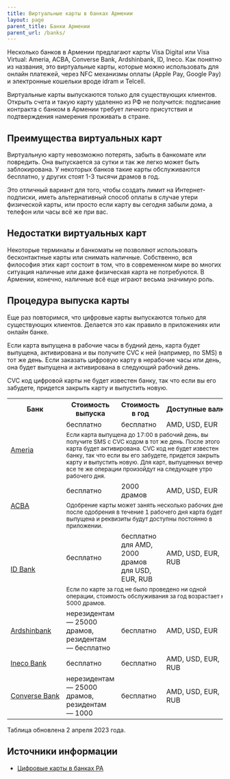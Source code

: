 ```yaml
---
title: Виртуальные карты в банках Армении
layout: page
parent_title: Банки Армении
parent_url: /banks/
---
```


Несколько банков в Армении предлагают карты Visa Digital или Visa Virtual: Ameria, ACBA, Converse Bank, Ardshinbank, ID, Ineco. Как понятно из названия, это виртуальные карты, которые можно использовать для онлайн платежей, через NFC механизмы оплаты (Apple Pay, Google Pay) и электронные кошельки вроде idram и Telcell.

Виртуальные карты выпускаются только для существующих клиентов. Открыть счета и такую карту удаленно из РФ не получится: подписание контракта с банком в Армении требует личного присутствия и подтверждения намерения проживать в стране.

## Преимущества виртуальных карт

Виртуальную карту невозможно потерять, забыть в банкомате или повредить. Она выпускается за сутки и так же легко может быть заблокирована. У некоторых банков такие карты обслуживаются бесплатно, у других стоят 1-3 тысячи драмов в год.

Это отличный вариант для того, чтобы создать лимит на Интернет-подписки, иметь альтернативный способ оплаты в случае утери физической карты, или просто если карту вы сегодня забыли дома, а телефон или часы всё же при вас.

## Недостатки виртуальных карт

Некоторые терминалы и банкоматы не позволяют использовать бесконтактные карты или снимать наличные. Собственно, вся философия этих карт состоит в том, что в современном мире во многих ситуация наличные или даже физическая карта не потребуются. В Армении, конечно, наличные всё еще играют весьма значимую роль.

## Процедура выпуска карты

Еще раз повторимся, что цифровые карты выпускаются только для существующих клиентов. Делается это как правило в приложениях или онлайн банке.

Если карта выпущена в рабочие часы в будний день, карта будет выпущена, активирована и вы получите CVC к ней (например, по SMS) в тот же день. Если заказать цифровую карту в нерабочие часы или день, она будет выпущена и активирована в следующий рабочий день.

CVC код цифровой карты не будет известен банку, так что если вы его забудете, придется закрыть карту и выпустить новую.

<table>
<tr><th>Банк</th><th>Стоимость выпуска</th><th>Стоимость в год</th><th nowrap>Доступные валюты</th></tr>
<tr>
<td rowspan="2"><a href="https://ameriabank.am/en/personal/cards/cards/debit-cards">Ameria</a></td>
<td>бесплатно</td>
<td>бесплатно</td>
<td>AMD, USD, EUR</td>
</tr>
<tr>
<td colspan="3"><small>Если карта выпущена до 17:00 в рабочий день, вы получите SMS с CVC кодом в тот же день. После этого карта будет активирована. CVC код не будет известен банку, так что если вы его забудете, придется закрыть карту и выпустить новую. Для карт, выпущенных вечером, все те же операции произойдут на следующее утро рабочего дня.</small></td>
</tr>
<tr>
<td rowspan="2"><a href="https://www.acba.am/en/individuals/choose-a-card/special-cards/Visa-Digital">ACBA</a></td>
<td>бесплатно</td>
<td>2000 драмов</td>
<td>AMD, USD, EUR</td>
</tr>
<tr>
<td colspan="3"><small>Одобрение карты может занять несколько рабочих дней, после одобрения в течение 1 рабочего дня карта будет выпущена и реквизиты будут доступны постоянно в приложении.</small></td>
</tr>
<tr>
<td rowspan="2"><a href="https://idbank.am/en/cards/other/visa-digital/?tab-id=tarifs">ID Bank</a></td>
<td>бесплатно</td>
<td>бесплатно для AMD,<br> 2000 драмов для USD, EUR, RUB</td>
<td>AMD, USD, EUR, RUB</td>
</tr>
<tr>
<td colspan="3"><small>Если по карте за год не было проведено ни одной операции, стоимость обслуживания за год возрастает на 5000 драмов.</small></td>
</tr>
<tr>
<td><a href="https://www.ardshinbank.am/en/content/visa-gold-debit-digital-card">Ardshinbank</a></td>
<td>нерезидентам — 25000 драмов,<br> резидентам — бесплатно</td>
<td>бесплатно</td>
<td>AMD, USD, EUR</td>
</tr>
<tr>
<td nowrap><a href="https://www.inecobank.am/en/Individual/cards/visa-digital/terms">Ineco Bank</a></td>
<td>бесплатно</td>
<td>бесплатно</td>
<td>AMD, USD, EUR, RUB</td>
</tr>
<tr>
<td nowrap><a href="https://www.conversebank.am/en/visa-virtual/">Converse Bank</a></td>
<td>нерезидентам — 25000 драмов,<br> резидентам — 1000</td>
<td>бесплатно</td>
<td>AMD, USD, EUR, RUB</td>
</tr>
</table>

Таблица обновлена 2 апреля 2023 года.

## Источники информации

- [Цифровые карты в банках РА](https://www.notion.so/095e0ba783044194b36524aad433015e)
